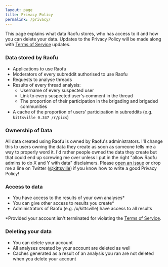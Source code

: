 ```yaml
---
layout: page
title: Privacy Policy
permalink: /privacy/
---
```


This page explains what data Raofu stores, who has access to it and how you can delete your data. Updates to the Privacy Policy will be made along with [Terms of Service](/terms/) updates.

### Data stored by Raofu

- Applications to use Raofu
- Moderators of every subreddit authorised to use Raofu
- Requests to analyse threads
- Results of every thread analysis:
	- Username of every suspected user
	- Link to every suspected user's comment in the thread
	- The proportion of their participation in the brigading and brigaded communities
- A cache of the proportion of users' participation in subreddits (e.g. `kittsville 0.347 /r/pics`)

### Ownership of Data

All data created using Raofu is owned by Raofu's administrators. I'll change this to users owning the data they create as soon as someone tells me a way to properly word it. I'd rather people owned the data they create but that could end up screwing me over unless I put in the right "allow Raofu admins to do X and Y with data" disclaimers. Please [open an issue](https://github.com/kittsville/asrask/issues/new) or drop me a line on Twitter ([@kittsville](https://twitter.com/kittsville)) if you know how to write a good Privacy Policy!

### Access to data

- You have access to the results of your own analyses*
- You can give other access to results you create*
- Administrators of Raofu (e.g. /u/kittsville) have access to all results

*Provided your account isn't terminated for violating the [Terms of Service](/terms/).

### Deleting your data

- You can delete your account
- All analyses created by your account are deleted as well
- Caches generated as a result of an analysis you ran are not deleted when you delete your account
